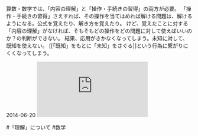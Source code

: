 算数・数学では、「内容の理解」と「操作・手続きの習得」の両方が必要。
「操作・手続きの習得」さえすれば、その操作を当てはめれば解ける問題は、解けるようになる。公式を覚えたり、解き方を覚えたり。
けど、覚えたことに対する「内容の理解」がなければ、そもそもどの操作をどの問題に対して使えばいいのか？の判断ができない。
結果、応用がきかなくなってしまう。未知に対して、既知を使えない。
[[「既知」をもとに「未知」をさぐる]]という行為に繋がりにくくなってしまう。

2014-06-20
![](https://gyazo.com/fe1e3e1f5084b2a199a376d1df871491.img)

#「理解」について 
#数学